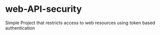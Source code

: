 # web-API-security
Simple Project that restricts access to web resources using token based authentication
